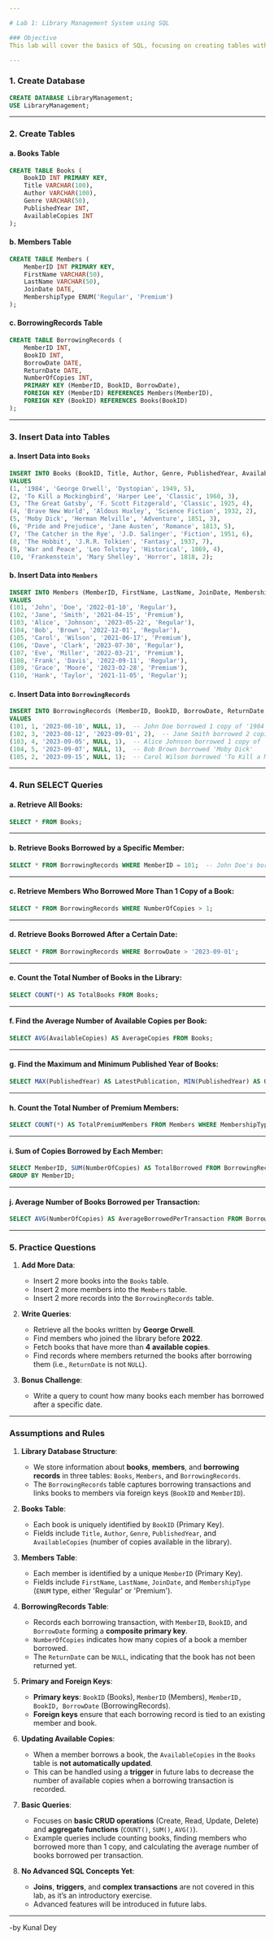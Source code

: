 ```yaml
---

# Lab 1: Library Management System using SQL

### Objective
This lab will cover the basics of SQL, focusing on creating tables with primary and foreign keys, inserting records into these tables, and performing simple `SELECT` queries with and without aggregate functions.

---
```


### 1. **Create Database**

```sql
CREATE DATABASE LibraryManagement;
USE LibraryManagement;
```

---

### 2. **Create Tables**

#### a. **Books Table**

```sql
CREATE TABLE Books (
    BookID INT PRIMARY KEY,
    Title VARCHAR(100),
    Author VARCHAR(100),
    Genre VARCHAR(50),
    PublishedYear INT,
    AvailableCopies INT
);
```

#### b. **Members Table**

```sql
CREATE TABLE Members (
    MemberID INT PRIMARY KEY,
    FirstName VARCHAR(50),
    LastName VARCHAR(50),
    JoinDate DATE,
    MembershipType ENUM('Regular', 'Premium')
);
```

#### c. **BorrowingRecords Table**

```sql
CREATE TABLE BorrowingRecords (
    MemberID INT,
    BookID INT,
    BorrowDate DATE,
    ReturnDate DATE,
    NumberOfCopies INT,
    PRIMARY KEY (MemberID, BookID, BorrowDate),
    FOREIGN KEY (MemberID) REFERENCES Members(MemberID),
    FOREIGN KEY (BookID) REFERENCES Books(BookID)
);
```

---

### 3. **Insert Data into Tables**

#### a. **Insert Data into `Books`**

```sql
INSERT INTO Books (BookID, Title, Author, Genre, PublishedYear, AvailableCopies)
VALUES 
(1, '1984', 'George Orwell', 'Dystopian', 1949, 5),
(2, 'To Kill a Mockingbird', 'Harper Lee', 'Classic', 1960, 3),
(3, 'The Great Gatsby', 'F. Scott Fitzgerald', 'Classic', 1925, 4),
(4, 'Brave New World', 'Aldous Huxley', 'Science Fiction', 1932, 2),
(5, 'Moby Dick', 'Herman Melville', 'Adventure', 1851, 3),
(6, 'Pride and Prejudice', 'Jane Austen', 'Romance', 1813, 5),
(7, 'The Catcher in the Rye', 'J.D. Salinger', 'Fiction', 1951, 6),
(8, 'The Hobbit', 'J.R.R. Tolkien', 'Fantasy', 1937, 7),
(9, 'War and Peace', 'Leo Tolstoy', 'Historical', 1869, 4),
(10, 'Frankenstein', 'Mary Shelley', 'Horror', 1818, 2);
```

#### b. **Insert Data into `Members`**

```sql
INSERT INTO Members (MemberID, FirstName, LastName, JoinDate, MembershipType)
VALUES 
(101, 'John', 'Doe', '2022-01-10', 'Regular'),
(102, 'Jane', 'Smith', '2021-04-15', 'Premium'),
(103, 'Alice', 'Johnson', '2023-05-22', 'Regular'),
(104, 'Bob', 'Brown', '2022-12-01', 'Regular'),
(105, 'Carol', 'Wilson', '2021-06-17', 'Premium'),
(106, 'Dave', 'Clark', '2023-07-30', 'Regular'),
(107, 'Eve', 'Miller', '2022-03-21', 'Premium'),
(108, 'Frank', 'Davis', '2022-09-11', 'Regular'),
(109, 'Grace', 'Moore', '2023-02-28', 'Premium'),
(110, 'Hank', 'Taylor', '2021-11-05', 'Regular');
```

#### c. **Insert Data into `BorrowingRecords`**

```sql
INSERT INTO BorrowingRecords (MemberID, BookID, BorrowDate, ReturnDate, NumberOfCopies)
VALUES 
(101, 1, '2023-08-10', NULL, 1),  -- John Doe borrowed 1 copy of '1984'
(102, 3, '2023-08-12', '2023-09-01', 2),  -- Jane Smith borrowed 2 copies of 'The Great Gatsby'
(103, 4, '2023-09-05', NULL, 1),  -- Alice Johnson borrowed 1 copy of 'Brave New World'
(104, 5, '2023-09-07', NULL, 1),  -- Bob Brown borrowed 'Moby Dick'
(105, 2, '2023-09-15', NULL, 1);  -- Carol Wilson borrowed 'To Kill a Mockingbird'
```

---

### 4. **Run SELECT Queries**

#### a. **Retrieve All Books**:

```sql
SELECT * FROM Books;
```
---
#### b. **Retrieve Books Borrowed by a Specific Member**:

```sql
SELECT * FROM BorrowingRecords WHERE MemberID = 101;  -- John Doe's borrowing history
```
---
#### c. **Retrieve Members Who Borrowed More Than 1 Copy of a Book**:

```sql
SELECT * FROM BorrowingRecords WHERE NumberOfCopies > 1;
```
---
#### d. **Retrieve Books Borrowed After a Certain Date**:

```sql
SELECT * FROM BorrowingRecords WHERE BorrowDate > '2023-09-01';
```
---
#### e. **Count the Total Number of Books in the Library**:

```sql
SELECT COUNT(*) AS TotalBooks FROM Books;
```
---

#### f. **Find the Average Number of Available Copies per Book**:

```sql
SELECT AVG(AvailableCopies) AS AverageCopies FROM Books;
```
---

#### g. **Find the Maximum and Minimum Published Year of Books**:

```sql
SELECT MAX(PublishedYear) AS LatestPublication, MIN(PublishedYear) AS OldestPublication FROM Books;
```
---

#### h. **Count the Total Number of Premium Members**:

```sql
SELECT COUNT(*) AS TotalPremiumMembers FROM Members WHERE MembershipType = 'Premium';
```
---

#### i. **Sum of Copies Borrowed by Each Member**:

```sql
SELECT MemberID, SUM(NumberOfCopies) AS TotalBorrowed FROM BorrowingRecords
GROUP BY MemberID;
```
---

#### j. **Average Number of Books Borrowed per Transaction**:

```sql
SELECT AVG(NumberOfCopies) AS AverageBorrowedPerTransaction FROM BorrowingRecords;
```
---

### 5. **Practice Questions**

1. **Add More Data**:
   - Insert 2 more books into the `Books` table.
   - Insert 2 more members into the `Members` table.
   - Insert 2 more records into the `BorrowingRecords` table.

2. **Write Queries**:
   - Retrieve all the books written by **George Orwell**.
   - Find members who joined the library before **2022**.
   - Fetch books that have more than **4 available copies**.
   - Find records where members returned the books after borrowing them (i.e., `ReturnDate` is not `NULL`).

3. **Bonus Challenge**:
   - Write a query to count how many books each member has borrowed after a specific date.

---

### **Assumptions and Rules**

1. **Library Database Structure**:
   - We store information about **books**, **members**, and **borrowing records** in three tables: `Books`, `Members`, and `BorrowingRecords`.
   - The `BorrowingRecords` table captures borrowing transactions and links books to members via foreign keys (`BookID` and `MemberID`).

2. **Books Table**:
   - Each book is uniquely identified by `BookID` (Primary Key).
   - Fields include `Title`, `Author`, `Genre`, `PublishedYear`, and `AvailableCopies` (number of copies available in the library).

3. **Members Table**:
   - Each member is identified by a unique `MemberID` (Primary Key).
   - Fields include `FirstName`, `LastName`, `JoinDate`, and `MembershipType` (`ENUM` type, either 'Regular' or 'Premium').

4. **BorrowingRecords Table**:
   - Records each borrowing transaction, with `MemberID`, `BookID`, and `BorrowDate` forming a **composite primary key**.
   - `NumberOfCopies` indicates how many copies of a book a member borrowed.
   - The `ReturnDate` can be `NULL`, indicating that the book has not been returned yet.

5. **Primary and Foreign Keys**:
   - **Primary keys**: `BookID` (Books), `MemberID` (Members), `MemberID, BookID, BorrowDate` (BorrowingRecords).
   - **Foreign keys** ensure that each borrowing record is tied to an existing member and book.

6. **Updating Available Copies**:
   - When a member borrows a book, the `AvailableCopies` in the `Books` table is **not automatically updated**.
   - This can be handled using a **trigger** in future labs to decrease the number of available copies when a borrowing transaction is recorded.

7. **Basic Queries**:
   - Focuses on **basic CRUD operations** (Create, Read, Update, Delete) and **aggregate functions** (`COUNT()`, `SUM()`, `AVG()`).
   - Example queries include counting books, finding members who borrowed more than 1 copy, and calculating the average number of books borrowed per transaction.

8. **No Advanced SQL Concepts Yet**:
   - **Joins**, **triggers**, and **complex transactions** are not covered in this lab, as it’s an introductory exercise.
   - Advanced features will be introduced in future labs.
   
---
-by Kunal Dey
